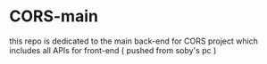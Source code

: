 # CORS-main
this repo is dedicated to the main back-end for CORS project which includes all APIs for front-end ( pushed from soby's pc )
